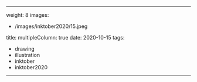 
---
weight: 8
images:
- /images/inktober2020/15.jpeg

title:
multipleColumn: true
date: 2020-10-15
tags:
- drawing
- illustration
- inktober
- inktober2020
---

